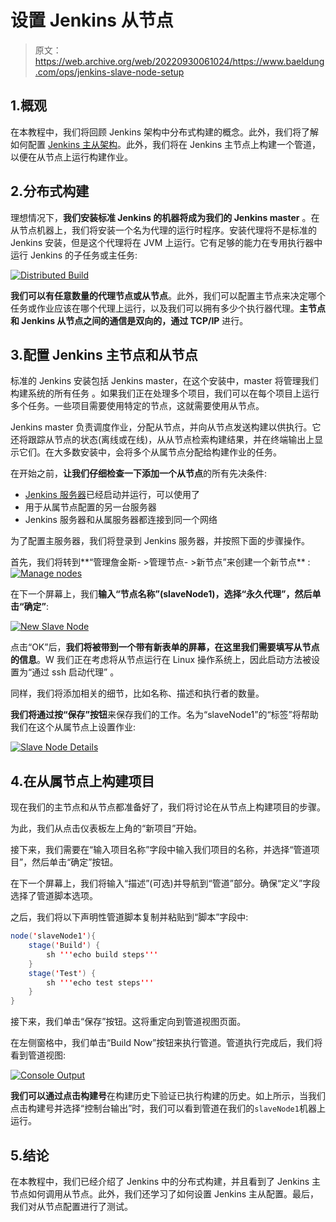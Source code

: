 # 设置 Jenkins 从节点

> 原文：<https://web.archive.org/web/20220930061024/https://www.baeldung.com/ops/jenkins-slave-node-setup>

## 1.概观

在本教程中，我们将回顾 Jenkins 架构中分布式构建的概念。此外，我们将了解如何配置 [Jenkins 主从架构](/web/20220625074856/https://www.baeldung.com/ops/jenkins-performance)。此外，我们将在 Jenkins 主节点上构建一个管道，以便在从节点上运行构建作业。

## 2.分布式构建

理想情况下，**我们安装标准 Jenkins 的机器将成为我们的 Jenkins master** 。在从节点机器上，我们将安装一个名为代理的运行时程序。安装代理将不是标准的 Jenkins 安装，但是这个代理将在 JVM 上运行。它有足够的能力在专用执行器中运行 Jenkins 的子任务或主任务:

[![Distributed Build](img/56c9284bf9be7829814c6f40c842a990.png)](/web/20220625074856/https://www.baeldung.com/wp-content/uploads/2021/07/Distributed-Build.jpg)

**我们可以有任意数量的代理节点或从节点**。此外，我们可以配置主节点来决定哪个任务或作业应该在哪个代理上运行，以及我们可以拥有多少个执行器代理。**主节点和 Jenkins 从节点之间的通信是双向的，通过 TCP/IP** 进行。

## 3.配置 Jenkins 主节点和从节点

标准的 Jenkins 安装包括 Jenkins master，在这个安装中，master 将管理我们构建系统的所有任务 。如果我们正在处理多个项目，我们可以在每个项目上运行多个任务。一些项目需要使用特定的节点，这就需要使用从节点。

Jenkins master 负责调度作业，分配从节点，并向从节点发送构建以供执行。它还将跟踪从节点的状态(离线或在线)，从从节点检索构建结果，并在终端输出上显示它们。在大多数安装中，会将多个从属节点分配给构建作业的任务。

在开始之前，**让我们仔细检查一下添加一个从节点**的所有先决条件:

*   [Jenkins 服务器](/web/20220625074856/https://www.baeldung.com/ops/jenkins-pipelines)已经启动并运行，可以使用了
*   用于从属节点配置的另一台服务器
*   Jenkins 服务器和从属服务器都连接到同一个网络

为了配置主服务器，我们将登录到 Jenkins 服务器，并按照下面的步骤操作。

首先，我们将转到**“管理詹金斯- >管理节点- >新节点”来创建一个新节点** : [![Manage nodes](img/0ed991914b2f46e21c62f0a50e94f017.png)](/web/20220625074856/https://www.baeldung.com/wp-content/uploads/2021/07/Manage-nodes.png)

在下一个屏幕上，我们**输入“节点名称”(slaveNode1)，选择“永久代理”，然后单击“确定”**:

[![New Slave Node](img/8db166a132666cbe84268d4f7105e1ed.png)](/web/20220625074856/https://www.baeldung.com/wp-content/uploads/2021/07/new-node-1.png)

点击“OK”后，**我们将被带到一个带有新表单的屏幕，在这里我们需要填写从节点的信息**。W 我们正在考虑将从节点运行在 Linux 操作系统上，因此启动方法被设置为“通过 ssh 启动代理” 。

同样，我们将添加相关的细节，比如名称、描述和执行者的数量。

**我们将通过按“保存”按钮**来保存我们的工作。名为“slaveNode1”的“标签”将帮助我们在这个从属节点上设置作业:

[![Slave Node Details](img/6ade3460eb26ef2805adc02b9d2a952e.png)](/web/20220625074856/https://www.baeldung.com/wp-content/uploads/2021/07/new-node-2.png)

## 4.在从属节点上构建项目

现在我们的主节点和从节点都准备好了，我们将讨论在从节点上构建项目的步骤。

为此，我们从点击仪表板左上角的“新项目”开始。

接下来，我们需要在“输入项目名称”字段中输入我们项目的名称，并选择“管道项目”，然后单击“确定”按钮。

在下一个屏幕上，我们将输入“描述”(可选)并导航到“管道”部分。确保“定义”字段选择了管道脚本选项。

之后，我们将以下声明性管道脚本复制并粘贴到“脚本”字段中:

```java
node('slaveNode1'){
    stage('Build') {
        sh '''echo build steps'''
    }
    stage('Test') {
        sh '''echo test steps'''
    }
} 
```

接下来，我们单击“保存”按钮。这将重定向到管道视图页面。

在左侧窗格中，我们单击“Build Now”按钮来执行管道。管道执行完成后，我们将看到管道视图:

[![Console Output](img/a7a0d38b351383d8c59be92abad6c436.png)](/web/20220625074856/https://www.baeldung.com/wp-content/uploads/2021/07/m-s-pipeline-console-output.png)

**我们可以通过点击构建号**在构建历史下验证已执行构建的历史。如上所示，当我们点击构建号并选择“控制台输出”时，我们可以看到管道在我们的`slaveNode1`机器上运行。

## 5.结论

在本教程中，我们已经介绍了 Jenkins 中的分布式构建，并且看到了 Jenkins 主节点如何调用从节点。此外，我们还学习了如何设置 Jenkins 主从配置。最后，我们对从节点配置进行了测试。